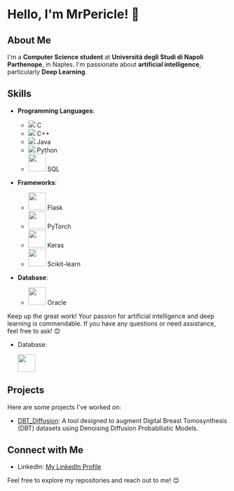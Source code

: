 # Hello, I'm MrPericle! 👋

## About Me

I'm a **Computer Science student** at **Università degli Studi di Napoli Parthenope**, in Naples. I'm passionate about **artificial intelligence**, particularly **Deep Learning**.

## Skills

- **Programming Languages**:
  - <img src="https://upload.wikimedia.org/wikipedia/commons/thumb/1/19/C_Logo.png/40px-C_Logo.png" /> C
  - <img src="https://upload.wikimedia.org/wikipedia/commons/thumb/1/18/ISO_C%2B%2B_Logo.svg/40px-ISO_C%2B%2B_Logo.svg.png" /> C++
  - <img src="https://upload.wikimedia.org/wikipedia/en/thumb/3/30/Java_programming_language_logo.svg/40px-Java_programming_language_logo.svg.png" /> Java
  - <img src="https://upload.wikimedia.org/wikipedia/commons/thumb/c/c3/Python-logo-notext.svg/40px-Python-logo-notext.svg.png" /> Python
  - <img src="https://upload.wikimedia.org/wikipedia/commons/thumb/6/61/SQL_Plus_icon.png/256px-SQL_Plus_icon.png" width="40" /> SQL

- **Frameworks**:
  - <img src="https://upload.wikimedia.org/wikipedia/commons/thumb/3/3c/Flask_logo.svg/1200px-Flask_logo.svg.png" width="40" /> Flask
  - <img src="https://pytorch.org/assets/images/pytorch-logo.png" width="40" /> PyTorch
  - <img src="https://upload.wikimedia.org/wikipedia/commons/thumb/a/ae/Keras_logo.svg/512px-Keras_logo.svg.png" width="40" /> Keras
  - <img src="https://upload.wikimedia.org/wikipedia/commons/thumb/0/05/Scikit_learn_logo_small.svg/128px-Scikit_learn_logo_small.svg.png" width="40" /> Scikit-learn

- **Database**:
  - <img src="https://upload.wikimedia.org/wikipedia/commons/thumb/4/49/Oracle_Corporation_logo.svg/1024px-Oracle_Corporation_logo.svg.png" width="40" /> Oracle

Keep up the great work! Your passion for artificial intelligence and deep learning is commendable. If you have any questions or need assistance, feel free to ask! 😊

- Database:

  <img src="https://upload.wikimedia.org/wikipedia/commons/thumb/4/49/Oracle_Corporation_logo.svg/1024px-Oracle_Corporation_logo.svg.png" width="40" />

## Projects

Here are some projects I've worked on:

- [DBT_Diffusion](https://github.com/MrPericle/DBT_Diffusion): A tool designed to augment Digital Breast Tomosynthesis (DBT) datasets using Denoising Diffusion Probabilistic Models.

## Connect with Me

- LinkedIn: [My LinkedIn Profile](https://www.linkedin.com/in/lorenzo-pergamo-9658b5211/)

Feel free to explore my repositories and reach out to me! 😊
